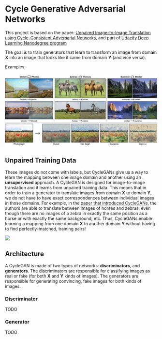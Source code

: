 # Cycle Generative Adversarial Networks

This project is based on the paper: [Unpaired Image-to-Image Translation using Cycle-Consistent Adversarial Networks](https://junyanz.github.io/CycleGAN), and part of [Udacity Deep Learning Nanodegree program](https://www.udacity.com/course/deep-learning-nanodegree--nd101)

The goal is to train generators that learn to transform an image from domain **X** into an image that looks like it came from domain **Y** (and vice versa).

Examples:

<img src="assets/cycle_gan_examples.jpeg" />

## Unpaired Training Data

These images do not come with labels, but CycleGANs give us a way to learn the mapping between one image domain and another using an **unsupervised** approach. A CycleGAN is designed for image-to-image translation and it learns from unpaired training data. This means that in order to train a generator to translate images from domain **X** to domain **Y**, we do not have to have exact correspondences between individual images in those domains. For example, in the [paper that introduced CycleGANs](https://arxiv.org/abs/1703.10593), the authors are able to translate between images of horses and zebras, even though there are no images of a zebra in exactly the same position as a horse or with exactly the same background, etc. Thus, CycleGANs enable learning a mapping from one domain **X** to another domain **Y** without having to find perfectly-matched, training pairs!

<img src="assets/horse2zebra.gif" width=50% />

## Architecture

A CycleGAN is made of two types of networks: **discriminators**, and **generators**. The discriminators are responsible for classifying images as real or fake (for both **X** and **Y** kinds of images). The generators are responsible for generating convincing, fake images for both kinds of images.

### Discriminator
TODO

### Generator
TODO
